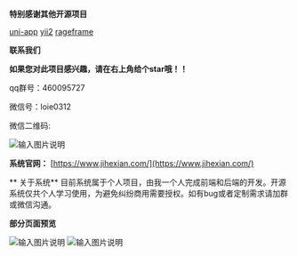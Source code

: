  **特别感谢其他开源项目** 

[uni-app](https://uniapp.dcloud.io/)
[yii2](https://www.yiichina.com/)
[rageframe](http://www.rageframe.com/)

 **联系我们** 

 **如果您对此项目感兴趣，请在右上角给个star哦！！** 

qq群号：460095727

微信号：loie0312

微信二维码:

![输入图片说明](https://images.gitee.com/uploads/images/2020/0603/103518_53fae71c_992546.jpeg "23fafd7101ab4c28f55daf9768ee058.jpg")

 **系统官网：** [https://www.jihexian.com/](https://www.jihexian.com/)

 ** 关于系统** 
目前系统属于个人项目，由我一个人完成前端和后端的开发。开源系统仅共个人学习使用，为避免纠纷商用需要授权。如有bug或者定制需求请加群或微信沟通。

 **部分页面预览** 

![输入图片说明](https://images.gitee.com/uploads/images/2020/0604/204955_b7b05038_992546.jpeg "1591274651(1).jpg")
![输入图片说明](https://images.gitee.com/uploads/images/2020/0604/215459_ed858855_992546.jpeg "1591278828(1).jpg")

